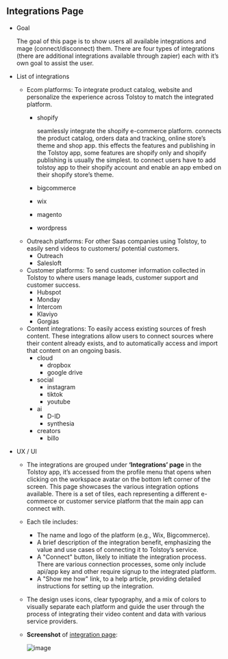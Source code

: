 ## Integrations Page

- Goal
    
    The goal of this page is to show users all available integrations and mage (connect/disconnect) them. There are four types of integrations (there are additional integrations available through zapier) each with it’s own goal to assist the user. 
    
- List of integrations
    - Ecom platforms: To integrate product catalog, website and personalize the experience across Tolstoy to match the integrated platform.
        - shopify
            
            seamlessly integrate the shopify e-commerce platform. connects the product catalog, orders data and tracking, online store’s theme and shop app. this effects the features and publishing in the Tolstoy app, some features are shopify only and shopify publishing is usually the simplest. to connect users have to add tolstoy app to their shopify account and enable an app embed on their shopify store’s theme.
            
        - bigcommerce
        - wix
        - magento
        - wordpress
    - Outreach platforms: For other Saas companies using Tolstoy, to easily send videos to customers/ potential customers.
        - Outreach
        - Salesloft
    - Customer platforms: To send customer information collected in Tolstoy to where users manage leads, customer support and customer success.
        - Hubspot
        - Monday
        - Intercom
        - Klaviyo
        - Gorgias
    - Content integrations: To easily access existing sources of fresh content. These integrations allow users to connect sources where their content already exists, and to automatically access and import that content on an ongoing basis.
        - cloud
            - dropbox
            - google drive
        - social
            - instagram
            - tiktok
            - youtube
        - ai
            - D-ID
            - synthesia
        - creators
            - billo
- UX / UI
    - The integrations are grouped under **‘Integrations’ page** in the Tolstoy app, it’s accessed from the profile menu that opens when clicking on the workspace avatar on the bottom left corner of the screen. This page showcases the various integration options available. There is a set of tiles, each representing a different e-commerce or customer service platform that the main app can connect with.
    - Each tile includes:
        - The name and logo of the platform (e.g., Wix, Bigcommerce).
        - A brief description of the integration benefit, emphasizing the value and use cases of connecting it to Tolstoy’s service.
        - A "Connect" button, likely to initiate the integration process. There are various connection processes, some only include api/app key and other require signup to the integrated platform.
        - A "Show me how" link, to a help article, providing detailed instructions for setting up the integration.
    - The design uses icons, clear typography, and a mix of colors to visually separate each platform and guide the user through the process of integrating their video content and data with various service providers.
    - **Screenshot** of [integration page](https://app.gotolstoy.com/integrations):
        
       ![image](https://github.com/user-attachments/assets/d56f4fb6-aa73-4909-a242-13e40376e70d)

